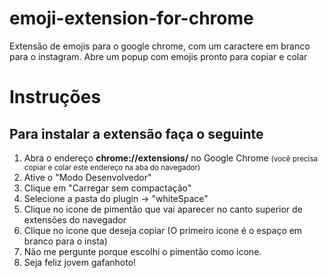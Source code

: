 # emoji-extension-for-chrome
Extensão de emojis para o google chrome, com um caractere em branco para o instagram. Abre um popup com emojis pronto para copiar e colar
  <h1>Instruções</h1>
  <h2>Para instalar a extensão faça o seguinte</h2>
  <ol>
    <li>Abra o endereço <b>chrome://extensions/</b> no Google Chrome <small> (você precisa copiar e colar este endereço na aba do navegador)</small></li>
    <li>Ative o "Modo Desenvolvedor"</li>
    <li>Clique em "Carregar sem compactação"</li>
    <li>Selecione a pasta do plugin -> "whiteSpace"</li>
    <li>Clique no icone de pimentão que vai aparecer no canto superior de extensões do navegador</li>
    <li>Clique no icone que deseja copiar (O primeiro icone é o espaço em branco para o insta)</li>
    <li>Não me pergunte porque escolhi o pimentão como icone.</li>
    <li>Seja feliz jovem gafanhoto!</li>
  </ol>
